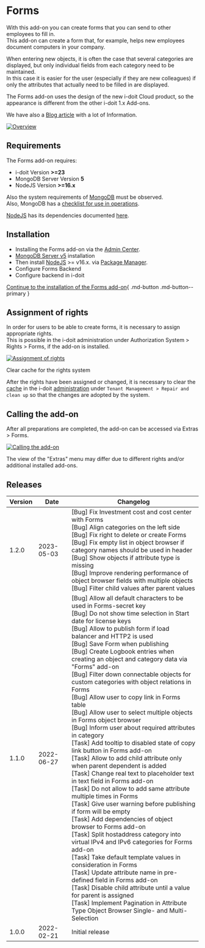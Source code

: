# Forms

With this add-on you can create forms that you can send to other employees to fill in.<br>
This add-on can create a form that, for example, helps new employees document computers in your company.

When entering new objects, it is often the case that several categories are displayed, but only individual fields from each category need to be maintained.<br>
In this case it is easier for the user (especially if they are new colleagues) if only the attributes that actually need to be filled in are displayed.

The Forms add-on uses the design of the new i-doit Cloud product, so the appearance is different from the other i-doit 1.x Add-ons.

We have also a [Blog article](https://www.i-doit.com/en/blog/the-new-i-doit-pro-forms-add-on/) with a lot of Information.

[![Overview](../../assets/images/en/i-doit-pro-add-ons/forms/1-forms.png)](../../assets/images/en/i-doit-pro-add-ons/forms/1-forms.png)

## Requirements

The Forms add-on requires:

-   i-doit Version **>=23**
-   MongoDB Server Version **5**
-   NodeJS Version **>=16.x**

Also the system requirements of [MongoDB](https://docs.mongodb.com/manual/administration/production-notes/#mongodb-binaries) must be observed.<br>
Also, MongoDB has a [checklist for use in operations](https://docs.mongodb.com/manual/administration/production-checklist-operations/#operations-checklist).

[NodeJS](https://nodejs.org/en/download/current/) has its dependencies documented [here](https://nodejs.org/en/docs/).

## Installation

-   Installing the Forms add-on via the [Admin Center](../../system-administration/admin-center.md).
-   [MongoDB Server v5](https://docs.mongodb.com/manual/installation/) installation
-   Then install [NodeJS](https://nodejs.org/en/download/current/) >= v16.x. via [Package Manager](https://nodejs.org/en/download/package-manager/).
-   Configure Forms Backend
-   Configure backend in i-doit

[Continue to the installation of the Forms add-on](./install-forms-addon.md){ .md-button .md-button--primary }

## Assignment of rights

In order for users to be able to create forms, it is necessary to assign appropriate rights.<br>
This is possible in the i-doit administration under Authorization System > Rights > Forms, if the add-on is installed.

[![Assignment of rights](../../assets/images/en/i-doit-pro-add-ons/forms/2-forms.png)](../../assets/images/en/i-doit-pro-add-ons/forms/2-forms.png)

Clear cache for the rights system

After the rights have been assigned or changed, it is necessary to clear the [cache](../../system-administration/administration/tenant-management/repair-and-clean-up.md) in the i-doit [administration](../../system-administration/administration/index.md) under `Tenant Management > Repair and clean up` so that the changes are adopted by the system.

## Calling the add-on

After all preparations are completed, the add-on can be accessed via Extras > Forms.

[![Calling the add-on](../../assets/images/en/i-doit-pro-add-ons/forms/3-forms.png)](../../assets/images/en/i-doit-pro-add-ons/forms/3-forms.png)

The view of the "Extras" menu may differ due to different rights and/or additional installed add-ons.

## Releases

| Version | Date | Changelog |
| --- | --- | --- |
| 1.2.0 | 2023-05-03 | [Bug] Fix Investment cost and cost center with Forms<br> [Bug] Align categories on the left side<br>[Bug] Fix right to delete or create Forms<br>[Bug] Fix empty list in object browser if category names should be used in header<br>[Bug] Show objects if attribute type is missing<br>[Bug] Improve rendering performance of object browser fields with multiple objects<br>[Bug] Filter child values after parent values
| 1.1.0 | 2022-06-27 | [Bug] Allow all default characters to be used in Forms-secret key  <br>[Bug] Do not show time selection in Start date for license keys  <br>[Bug] Allow to publish form if load balancer and HTTP2 is used  <br>[Bug] Save Form when publishing  <br>[Bug] Create Logbook entries when creating an object and category data via "Forms" add-on  <br>[Bug] Filter down connectable objects for custom categories with object relations in Forms  <br>[Bug] Allow user to copy link in Forms table  <br>[Bug] Allow user to select multiple objects in Forms object browser  <br>[Bug] Inform user about required attributes in category  <br>[Task] Add tooltip to disabled state of copy link button in Forms add-on  <br>[Task] Allow to add child attribute only when parent dependent is added  <br>[Task] Change real text to placeholder text in text field in Forms add-on  <br>[Task] Do not allow to add same attribute multiple times in Forms  <br>[Task] Give user warning before publishing if form will be empty  <br>[Task] Add dependencies of object browser to Forms add-on  <br>[Task] Split hostaddress category into virtual IPv4 and IPv6 categories for Forms add-on  <br>[Task] Take default template values in consideration in Forms  <br>[Task] Update attribute name in pre-defined field in Forms add-on  <br>[Task] Disable child attribute until a value for parent is assigned  <br>[Task] Implement Pagination in Attribute Type Object Browser Single- and Multi-Selection |
| 1.0.0 | 2022-02-21 | Initial release |
